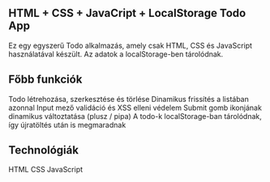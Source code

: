 ## HTML + CSS + JavaCript + LocalStorage Todo App

Ez egy egyszerű Todo alkalmazás, amely csak HTML, CSS és JavaScript használatával készült. Az adatok a localStorage-ben tárolódnak.

## Főbb funkciók

Todo létrehozása, szerkesztése és törlése
Dinamikus frissítés a listában azonnal
Input mező validáció és XSS elleni védelem
Submit gomb ikonjának dinamikus változtatása (plusz / pipa)
A todo-k localStorage-ban tárolódnak, így újratöltés után is megmaradnak

## Technológiák

HTML
CSS
JavaScript
